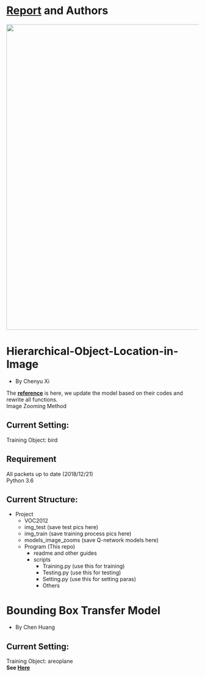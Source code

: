 # <a href="https://github.com/XiplusChenyu/Object-Location-DQN/blob/master/Project%20Report.pdf">Report</a> and Authors
<center>
<img src="https://github.com/XiplusChenyu/Object-Location-DQN/blob/master/screenshot.png" width="800">
</center>

# Hierarchical-Object-Location-in-Image
- By Chenyu Xi<br/>

The <a href="https://imatge-upc.github.io/detection-2016-nipsws/">**reference**</a> is here, we update the model based on their codes and rewrite all functions.<br/>
Image Zooming Method<br/>

## Current Setting:
Training Object: bird
## Requirement
All packets up to date (2018/12/21)</br>
Python 3.6
## Current Structure:
- Project
  - VOC2012
  - img_test (save test pics here)
  - img_train (save training process pics here)
  - models_image_zooms (save Q-network models here)
  - Program (This repo)
    - readme and other guides
    - scripts
      - Training.py (use this for training)
      - Testing.py (use this for testing)
      - Setting.py (use this for setting paras)
      - Others

# Bounding Box Transfer Model
- By Chen Huang
## Current Setting:
Training Object: areoplane<br/>
**See <a href="https://github.com/XiplusChenyu/Object-Location-DQN/tree/master/Bounding%20Box%20Transfer%20Model-another%20model">Here</a>**
